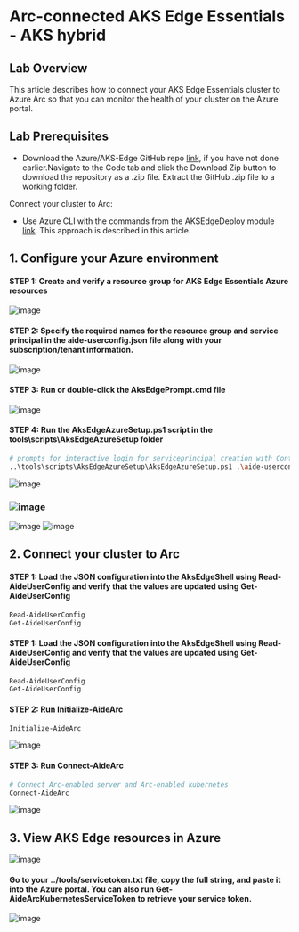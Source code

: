 # Arc-connected AKS Edge Essentials - AKS hybrid 

## Lab Overview
This article describes how to connect your AKS Edge Essentials cluster to Azure Arc so that you can monitor the health of your cluster on the Azure portal.
## Lab Prerequisites
* Download the Azure/AKS-Edge GitHub repo [link](https://github.com/Azure/AKS-Edge/tree/main), if you have not done earlier.Navigate to the Code tab and click the Download Zip button to download the repository as a .zip file. Extract the GitHub .zip file to a working folder.

Connect your cluster to Arc: 
* Use Azure CLI with the commands from the AKSEdgeDeploy module [link](https://github.com/Azure/AKS-Edge/tree/main/tools/modules/AksEdgeDeploy/README.md). This approach is described in this article.

## 1. Configure your Azure environment

#### STEP 1: Create and verify a resource group for AKS Edge Essentials Azure resources
![image](https://user-images.githubusercontent.com/10614734/207283102-540bbafd-33f9-48d9-b148-c5b2d7e9c32c.png)

#### STEP 2: Specify the required names for the resource group and service principal in the aide-userconfig.json file along with your subscription/tenant information.
![image](https://user-images.githubusercontent.com/10614734/207279084-ef8dcc2e-1f5f-42ba-b33a-9f33b0c04299.png)

#### STEP 3: Run or double-click the AksEdgePrompt.cmd file
![image](https://user-images.githubusercontent.com/10614734/207279237-fde5a58a-e5b7-4a1b-b50d-e5b598bdd984.png)

#### STEP 4: Run the AksEdgeAzureSetup.ps1 script in the tools\scripts\AksEdgeAzureSetup folder

```bash
# prompts for interactive login for serviceprincipal creation with Contributor role at resource group level
..\tools\scripts\AksEdgeAzureSetup\AksEdgeAzureSetup.ps1 .\aide-userconfig.json -spContributorRole
```
![image](https://user-images.githubusercontent.com/10614734/207279963-c89b5546-a2cb-493d-9ea6-0ab2928773cc.png)

### ![image](https://user-images.githubusercontent.com/10614734/207280036-954068da-ddde-43b9-a484-75f9e2135e20.png)

![image](https://user-images.githubusercontent.com/10614734/207280272-a404bcd0-badd-4c8e-8c97-ef885bed52d5.png)
![image](https://user-images.githubusercontent.com/10614734/207280300-98311514-2204-4dbe-8e72-018d7452e324.png)

## 2. Connect your cluster to Arc
#### STEP 1: Load the JSON configuration into the AksEdgeShell using Read-AideUserConfig and verify that the values are updated using Get-AideUserConfig
```bash
Read-AideUserConfig
Get-AideUserConfig
```

#### STEP 1: Load the JSON configuration into the AksEdgeShell using Read-AideUserConfig and verify that the values are updated using Get-AideUserConfig

```bash
Read-AideUserConfig
Get-AideUserConfig
```
#### STEP 2: Run Initialize-AideArc
```bash
Initialize-AideArc
```
![image](https://user-images.githubusercontent.com/10614734/207280979-dca50aaf-e3b0-4393-ac97-ac7ce83827b9.png)

#### STEP 3: Run Connect-AideArc
```bash
# Connect Arc-enabled server and Arc-enabled kubernetes
Connect-AideArc
```
![image](https://user-images.githubusercontent.com/10614734/207281095-afc7289f-0ac6-424b-a9f0-87e01159509a.png)


## 3. View AKS Edge resources in Azure
![image](https://user-images.githubusercontent.com/10614734/207281237-b224d065-7f9b-4bfe-b05b-3a1fc4febc11.png)

#### Go to your ../tools/servicetoken.txt file, copy the full string, and paste it into the Azure portal. You can also run Get-AideArcKubernetesServiceToken to retrieve your service token.
![image](https://user-images.githubusercontent.com/10614734/207283577-2419f14d-48f9-41fd-8f8d-13dc3c857a5a.png)


